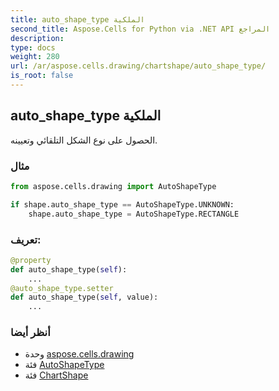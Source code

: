 ```yaml
---
title: auto_shape_type الملكية
second_title: Aspose.Cells for Python via .NET API المراجع
description:
type: docs
weight: 280
url: /ar/aspose.cells.drawing/chartshape/auto_shape_type/
is_root: false
---
```

##  auto_shape_type الملكية

الحصول على نوع الشكل التلقائي وتعيينه.

###  مثال

```python
from aspose.cells.drawing import AutoShapeType

if shape.auto_shape_type == AutoShapeType.UNKNOWN:
    shape.auto_shape_type = AutoShapeType.RECTANGLE

```
###  تعريف:
```python
@property
def auto_shape_type(self):
    ...
@auto_shape_type.setter
def auto_shape_type(self, value):
    ...
```

###  أنظر أيضا
* وحدة [aspose.cells.drawing](../../)
* فئة [AutoShapeType](/cells/python-net/ar/aspose.cells.drawing/autoshapetype)
* فئة [ChartShape](/cells/python-net/ar/aspose.cells.drawing/chartshape)
